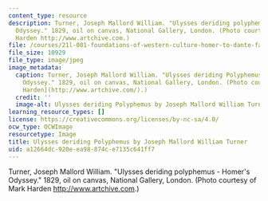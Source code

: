 ```yaml
---
content_type: resource
description: Turner, Joseph Mallord William. "Ulysses deriding polyphemus - Homer's
  Odyssey." 1829, oil on canvas, National Gallery, London. (Photo courtesy of Mark
  Harden http://www.artchive.com.)
file: /courses/21l-001-foundations-of-western-culture-homer-to-dante-fall-2008/a12664dc920eea98874ce7135c641ff7_21l-001f08-th.jpg
file_size: 10929
file_type: image/jpeg
image_metadata:
  caption: Turner, Joseph Mallord William. "Ulysses deriding Polyphemus - Homer's
    Odyssey." 1829, oil on canvas, National Gallery, London. (Photo courtesy of [Mark
    Harden](http://www.artchive.com/).)
  credit: ''
  image-alt: Ulysses deriding Polyphemus by Joseph Mallord William Turner.
learning_resource_types: []
license: https://creativecommons.org/licenses/by-nc-sa/4.0/
ocw_type: OCWImage
resourcetype: Image
title: Ulysses deriding Polyphemus by Joseph Mallord William Turner
uid: a12664dc-920e-ea98-874c-e7135c641ff7
---
```

Turner, Joseph Mallord William. "Ulysses deriding polyphemus - Homer's Odyssey." 1829, oil on canvas, National Gallery, London. (Photo courtesy of Mark Harden http://www.artchive.com.)
